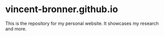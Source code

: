 # vincent-bronner.github.io

This is the repository for my personal website. It showcases my research and more.
